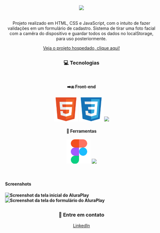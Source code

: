 <br>
<div align="center">
<img src="https://readme-typing-svg.herokuapp.com?font=Montserrat&pause=1000&color=3066BE&center=true&width=435&lines=Validações+em+JS">
</div>
<br>
<p align="center">Projeto realizado em HTML, CSS e JavaScript, com o intuito de fazer validações em um formulário de cadastro. Sistema de tirar uma foto facial com a camêra do dispositivo e guardar todos os dados no localStorage, para uso posteriormente.</p>

<p  align="center"><a href="https://barbourdev.github.io/AluraBank/" target="_blank">Veja o projeto hospedado, clique aqui!<a/></p>

##
<h3 align="center"> 💻 Tecnologias</h3>
<br>

<div align="center">
  
  <h4> ➡️🔚 Front-end<h4>
  <img src="https://raw.githubusercontent.com/devicons/devicon/master/icons/html5/html5-original.svg" width="80px">
  <img src="https://raw.githubusercontent.com/devicons/devicon/master/icons/css3/css3-original.svg" width="80px">
  <img src="https://icongr.am/devicon/javascript-original.svg?size=100&color=currentColor" width="80px">
  
  <h4> 🔧 Ferramentas<h4>
  <img src="https://raw.githubusercontent.com/devicons/devicon/master/icons/figma/figma-original.svg" width="80px">
  <img src="https://icongr.am/devicon/git-original.svg?size=128&color=ffffff" width="80px">
</div>
<br>

<h4>Screenshots<h4>

![Screenshot da tela inicial do AluraPlay](https://i.imgur.com/jDaxPKT.png)
![Screenshot da tela do formulário do AluraPlay](https://imgur.com/ShNADf2.png)

##

<div align="center">
<h3 align="center">📢 Entre em contato</h3>
<a href="https://www.linkedin.com/in/felipebarbour/" target="_blank">LinkedIn<a/>
</div>

